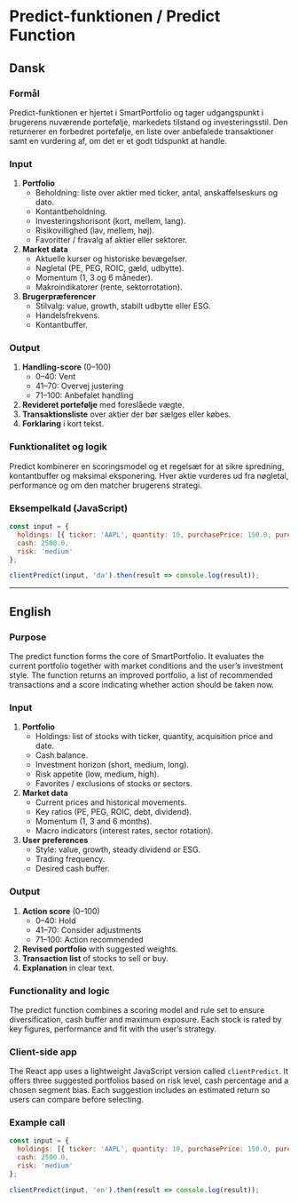 # Predict-funktionen / Predict Function

## Dansk

### Formål

Predict-funktionen er hjertet i SmartPortfolio og tager udgangspunkt i brugerens nuværende portefølje, markedets tilstand og investeringsstil. Den returnerer en forbedret portefølje, en liste over anbefalede transaktioner samt en vurdering af, om det er et godt tidspunkt at handle.

### Input
1. **Portfolio**
   - Beholdning: liste over aktier med ticker, antal, anskaffelseskurs og dato.
   - Kontantbeholdning.
   - Investeringshorisont (kort, mellem, lang).
   - Risikovillighed (lav, mellem, høj).
   - Favoritter / fravalg af aktier eller sektorer.
2. **Market data**
   - Aktuelle kurser og historiske bevægelser.
   - Nøgletal (PE, PEG, ROIC, gæld, udbytte).
   - Momentum (1, 3 og 6 måneder).
   - Makroindikatorer (rente, sektorrotation).
3. **Brugerpræferencer**
   - Stilvalg: value, growth, stabilt udbytte eller ESG.
   - Handelsfrekvens.
   - Kontantbuffer.

### Output
1. **Handling-score** (0–100)
   - 0–40: Vent
   - 41–70: Overvej justering
   - 71–100: Anbefalet handling
2. **Revideret portefølje** med foreslåede vægte.
3. **Transaktionsliste** over aktier der bør sælges eller købes.
4. **Forklaring** i kort tekst.

### Funktionalitet og logik
Predict kombinerer en scoringsmodel og et regelsæt for at sikre spredning, kontantbuffer og maksimal eksponering. Hver aktie vurderes ud fra nøgletal, performance og om den matcher brugerens strategi.

### Eksempelkald (JavaScript)
```javascript
const input = {
  holdings: [{ ticker: 'AAPL', quantity: 10, purchasePrice: 150.0, purchaseDate: '2024-01-10' }],
  cash: 2500.0,
  risk: 'medium'
};

clientPredict(input, 'da').then(result => console.log(result));
```

---

## English

### Purpose
The predict function forms the core of SmartPortfolio. It evaluates the current portfolio together with market conditions and the user’s investment style. The function returns an improved portfolio, a list of recommended transactions and a score indicating whether action should be taken now.

### Input
1. **Portfolio**
   - Holdings: list of stocks with ticker, quantity, acquisition price and date.
   - Cash balance.
   - Investment horizon (short, medium, long).
   - Risk appetite (low, medium, high).
   - Favorites / exclusions of stocks or sectors.
2. **Market data**
   - Current prices and historical movements.
   - Key ratios (PE, PEG, ROIC, debt, dividend).
   - Momentum (1, 3 and 6 months).
   - Macro indicators (interest rates, sector rotation).
3. **User preferences**
   - Style: value, growth, steady dividend or ESG.
   - Trading frequency.
   - Desired cash buffer.

### Output
1. **Action score** (0–100)
   - 0–40: Hold
   - 41–70: Consider adjustments
   - 71–100: Action recommended
2. **Revised portfolio** with suggested weights.
3. **Transaction list** of stocks to sell or buy.
4. **Explanation** in clear text.

### Functionality and logic
The predict function combines a scoring model and rule set to ensure diversification, cash buffer and maximum exposure. Each stock is rated by key figures, performance and fit with the user’s strategy.

### Client-side app
The React app uses a lightweight JavaScript version called `clientPredict`. It offers three suggested portfolios based on risk level, cash percentage and a chosen segment bias. Each suggestion includes an estimated return so users can compare before selecting.

### Example call
```javascript
const input = {
  holdings: [{ ticker: 'AAPL', quantity: 10, purchasePrice: 150.0, purchaseDate: '2024-01-10' }],
  cash: 2500.0,
  risk: 'medium'
};

clientPredict(input, 'en').then(result => console.log(result));
```
